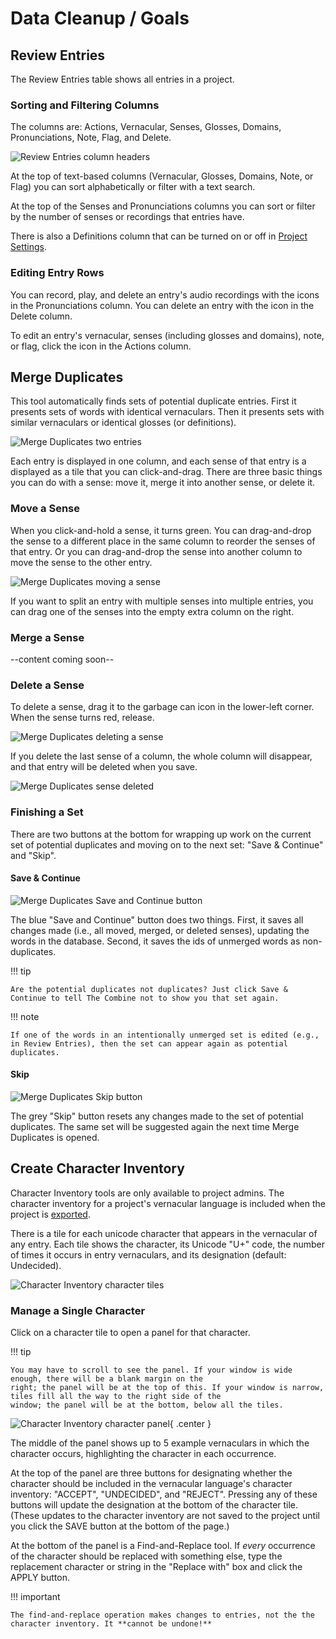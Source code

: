 # Data Cleanup / Goals

## Review Entries

The Review Entries table shows all entries in a project.

### Sorting and Filtering Columns

The columns are: Actions, Vernacular, Senses, Glosses, Domains, Pronunciations, Note, Flag, and Delete.

![Review Entries column headers](images/reviewEntriesColumns.png)

At the top of text-based columns (Vernacular, Glosses, Domains, Note, or Flag) you can sort alphabetically or filter
with a text search.

At the top of the Senses and Pronunciations columns you can sort or filter by the number of senses or recordings that
entries have.

There is also a Definitions column that can be turned on or off in [Project Settings](project.md#definitions).

### Editing Entry Rows

You can record, play, and delete an entry's audio recordings with the icons in the Pronunciations column. You can delete
an entry with the icon in the Delete column.

To edit an entry's vernacular, senses (including glosses and domains), note, or flag, click the icon in the Actions
column.

## Merge Duplicates

This tool automatically finds sets of potential duplicate entries. First it presents sets of words with identical
vernaculars. Then it presents sets with similar vernaculars or identical glosses (or definitions).

![Merge Duplicates two entries](images/mergeTwo.png)

Each entry is displayed in one column, and each sense of that entry is a displayed as a tile that you can
click-and-drag. There are three basic things you can do with a sense: move it, merge it into another sense, or delete
it.

### Move a Sense

When you click-and-hold a sense, it turns green. You can drag-and-drop the sense to a different place in the same column
to reorder the senses of that entry. Or you can drag-and-drop the sense into another column to move the sense to the
other entry.

![Merge Duplicates moving a sense](images/mergeMove.png)

If you want to split an entry with multiple senses into multiple entries, you can drag one of the senses into the empty
extra column on the right.

### Merge a Sense

--content coming soon--

### Delete a Sense

To delete a sense, drag it to the garbage can icon in the lower-left corner. When the sense turns red, release.

![Merge Duplicates deleting a sense](images/mergeDelete.png)

If you delete the last sense of a column, the whole column will disappear, and that entry will be deleted when you save.

![Merge Duplicates sense deleted](images/mergeDeleted.png)

### Finishing a Set

There are two buttons at the bottom for wrapping up work on the current set of potential duplicates and moving on to the
next set: "Save & Continue" and "Skip".

#### Save & Continue

![Merge Duplicates Save and Continue button](images/mergeSaveAndContinue.png)

The blue "Save and Continue" button does two things. First, it saves all changes made (i.e., all moved, merged, or
deleted senses), updating the words in the database. Second, it saves the ids of unmerged words as non-duplicates.

!!! tip

    Are the potential duplicates not duplicates? Just click Save & Continue to tell The Combine not to show you that set again.

!!! note

    If one of the words in an intentionally unmerged set is edited (e.g., in Review Entries), then the set can appear again as potential duplicates.

#### Skip

![Merge Duplicates Skip button](images/mergeSkip.png)

The grey "Skip" button resets any changes made to the set of potential duplicates. The same set will be suggested again
the next time Merge Duplicates is opened.

## Create Character Inventory

Character Inventory tools are only available to project admins. The character inventory for a project's vernacular
language is included when the project is [exported](project.md#import-and-export).

There is a tile for each unicode character that appears in the vernacular of any entry. Each tile shows the character,
its Unicode "U+" code, the number of times it occurs in entry vernaculars, and its designation (default: Undecided).

![Character Inventory character tiles](images/characterInventoryTiles.png)

### Manage a Single Character

Click on a character tile to open a panel for that character.

!!! tip

    You may have to scroll to see the panel. If your window is wide enough, there will be a blank margin on the
    right; the panel will be at the top of this. If your window is narrow, tiles fill all the way to the right side of the
    window; the panel will be at the bottom, below all the tiles.

![Character Inventory character panel](images/characterInventoryPanel.png){ .center }

The middle of the panel shows up to 5 example vernaculars in which the character occurs, highlighting the character in
each occurrence.

At the top of the panel are three buttons for designating whether the character should be included in the vernacular
language's character inventory: "ACCEPT", "UNDECIDED", and "REJECT". Pressing any of these buttons will update the
designation at the bottom of the character tile. (These updates to the character inventory are not saved to the project
until you click the SAVE button at the bottom of the page.)

At the bottom of the panel is a Find-and-Replace tool. If _every_ occurrence of the character should be replaced with
something else, type the replacement character or string in the "Replace with" box and click the APPLY button.

!!! important

    The find-and-replace operation makes changes to entries, not the the character inventory. It **cannot be undone!**
